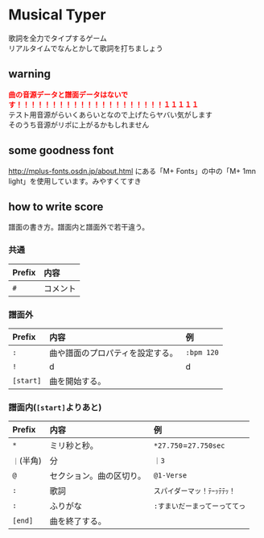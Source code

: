 # Musical Typer
歌詞を全力でタイプするゲーム<br>
リアルタイムでなんとかして歌詞を打ちましょう<br>
## warning
<span style="color: red; ">**曲の音源データと譜面データはないです！！！！！！！！！！！！！！！！！！！！！１１１１１**</span><br>
テスト用音源がらいくあらいとなので上げたらヤバい気がします<br>
そのうち音源がリポに上がるかもしれません

## some goodness font
http://mplus-fonts.osdn.jp/about.html にある「M+ Fonts」の中の「M+ 1mn light」を使用しています。みやすくてすき

## how to write score
譜面の書き方。譜面内と譜面外で若干違う。

### 共通
|Prefix|内容|
|:---|:---|
|`#`|コメント|


### 譜面外
|Prefix|内容|例|
|:---|:---|:---|
|`:`|曲や譜面のプロパティを設定する。|`:bpm 120`|
|`!`|d|d|
|`[start]`|曲を開始する。|

### 譜面内(`[start]`よりあと)
|Prefix|内容|例|
|:---|:---|:---|
|`*`|ミリ秒と秒。|`*27.750`=`27.750sec`|
|`｜`(半角)|分|`｜3`|
|`@`|セクション。曲の区切り。|`@1-Verse`|
|`:`|歌詞|`スパイダーマッ！ﾃｰｯﾃﾃｯ！`|
|`:`|ふりがな|`:すまいだーまってーっててっ`|
|`[end]`|曲を終了する。|

